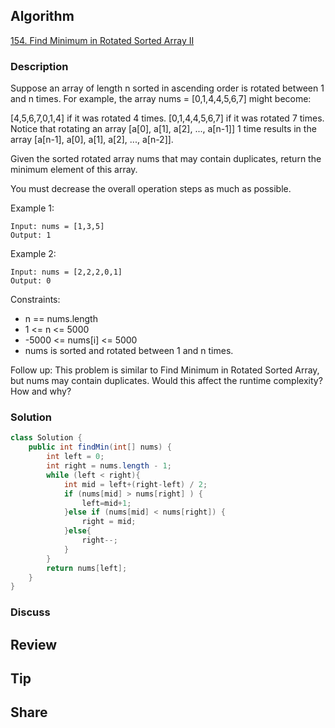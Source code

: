 ## Algorithm

[154. Find Minimum in Rotated Sorted Array II](https://leetcode.com/problems/find-minimum-in-rotated-sorted-array-ii/description/)

### Description

Suppose an array of length n sorted in ascending order is rotated between 1 and n times. For example, the array nums = [0,1,4,4,5,6,7] might become:

[4,5,6,7,0,1,4] if it was rotated 4 times.
[0,1,4,4,5,6,7] if it was rotated 7 times.
Notice that rotating an array [a[0], a[1], a[2], ..., a[n-1]] 1 time results in the array [a[n-1], a[0], a[1], a[2], ..., a[n-2]].

Given the sorted rotated array nums that may contain duplicates, return the minimum element of this array.

You must decrease the overall operation steps as much as possible.

Example 1:

```
Input: nums = [1,3,5]
Output: 1
```

Example 2:

```
Input: nums = [2,2,2,0,1]
Output: 0
```

Constraints:

- n == nums.length
- 1 <= n <= 5000
- -5000 <= nums[i] <= 5000
- nums is sorted and rotated between 1 and n times.


Follow up: This problem is similar to Find Minimum in Rotated Sorted Array, but nums may contain duplicates. Would this affect the runtime complexity? How and why?

### Solution

```java
class Solution {
    public int findMin(int[] nums) {
        int left = 0;
        int right = nums.length - 1;
        while (left < right){			
            int mid = left+(right-left) / 2;
            if (nums[mid] > nums[right] ) {
                left=mid+1;
            }else if (nums[mid] < nums[right]) {
                right = mid;
            }else{
                right--;
            }
        }
        return nums[left];
    }
}
```

### Discuss

## Review


## Tip


## Share
